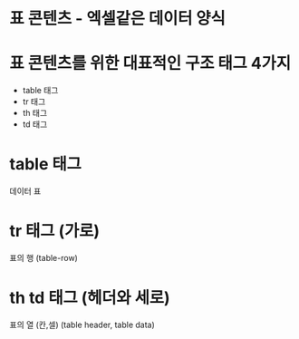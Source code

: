 # 표 콘텐츠 - 엑셀같은 데이터 양식


# 표 콘텐츠를 위한 대표적인 구조 태그 4가지
- table 태그
- tr 태그
- th 태그
- td 태그

# table 태그
데이터 표

# tr 태그 (가로)
표의 행 (table-row)

# th td 태그 (헤더와 세로)
표의 열  (칸,셀) (table header, table data)





